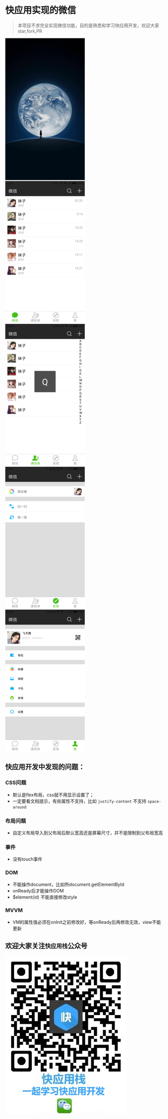 # 快应用实现的微信

> 本项目不求完全实现微信功能，目的是熟悉和学习快应用开发，欢迎大家star,fork,PR

<img src="./assets/0.png" width="50%" height="50%" />
<img src="./assets/1.png" width="50%" height="50%" />
<img src="./assets/2.png" width="50%" height="50%" />
<img src="./assets/3.png" width="50%" height="50%" />
<img src="./assets/4.png" width="50%" height="50%" />


## 快应用开发中发现的问题：

### CSS问题

- 默认是flex布局，css就不用显示设置了；
- 一定要看文档提示，有些属性不支持，比如 `justify-content` 不支持 `space-around`

### 布局问题

- 自定义布局导入到父布局后默认宽高还是屏幕尺寸，并不是限制到父布局宽高

### 事件

- 没有touch事件

### DOM

- 不能操作document，比如所document.getElementById
- onReady后才能操作DOM
- $element(id) 不能直接修改style

### MVVM

- VM的属性值必须在onInit之前修改好，等onReady后再修改无效，view不能更新

## 欢迎大家关注`快应用栈`公众号

![](/assets/wx.jpg)